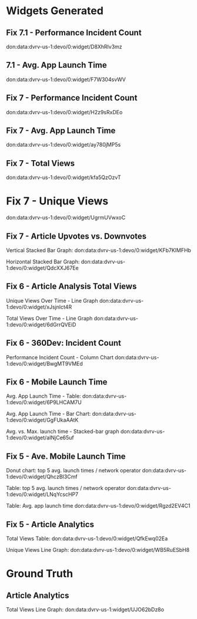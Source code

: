 # Widgets Generated

## Fix 7.1 - Performance Incident Count

don:data:dvrv-us-1:devo/0:widget/D8XhRlv3mz

## 7.1 - Avg. App Launch Time

don:data:dvrv-us-1:devo/0:widget/F7W304svWV

## Fix 7 - Performance Incident Count

don:data:dvrv-us-1:devo/0:widget/H2z9sRxDEo

## Fix 7 - Avg. App Launch Time

don:data:dvrv-us-1:devo/0:widget/ay780jMP5s

## Fix 7 - Total Views

don:data:dvrv-us-1:devo/0:widget/kfa5QzOzvT

# Fix 7 - Unique Views

don:data:dvrv-us-1:devo/0:widget/UgrmUVwxoC

## Fix 7 - Article Upvotes vs. Downvotes

Vertical Stacked Bar Graph:
don:data:dvrv-us-1:devo/0:widget/KFb7KlMFHb

Horizontal Stacked Bar Graph:
don:data:dvrv-us-1:devo/0:widget/QdcXXJ67Ee

## Fix 6 - Article Analysis Total Views

Unique Views Over Time - Line Graph
don:data:dvrv-us-1:devo/0:widget/xJsjnlct4R

Total Views Over Time - Line Graph
don:data:dvrv-us-1:devo/0:widget/6dGrrQVEiD

## Fix 6 - 360Dev: Incident Count

Performance Incident Count - Column Chart
don:data:dvrv-us-1:devo/0:widget/BwgMT9VMEd

## Fix 6 - Mobile Launch Time

Avg. App Launch Time - Table:
don:data:dvrv-us-1:devo/0:widget/6P9LHCAM7U

Avg. App Launch Time - Bar Chart:
don:data:dvrv-us-1:devo/0:widget/GgFUkaAAtK

Avg. vs. Max. launch time - Stacked-bar graph
don:data:dvrv-us-1:devo/0:widget/aINjCe65uf

## Fix 5 - Ave. Mobile Launch Time

Donut chart: top 5 avg. launch times / network operator
don:data:dvrv-us-1:devo/0:widget/QhczBI3Cmf

Table: top 5 avg. launch times / network operator
don:data:dvrv-us-1:devo/0:widget/LNqYcscHP7

Table: Avg. app launch time
don:data:dvrv-us-1:devo/0:widget/Rgzd2EV4C1

## Fix 5 - Article Analytics

Total Views Table:
don:data:dvrv-us-1:devo/0:widget/QfkEwq02Ea

Unique Views Line Graph:
don:data:dvrv-us-1:devo/0:widget/WB5RuESbH8

# Ground Truth

## Article Analytics

Total Views Line Graph:
don:data:dvrv-us-1:widget/UJO62bDz8o
